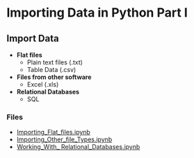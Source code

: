 # Importing Data in Python Part I

## Import Data

* **Flat files**
  * Plain text files (.txt)
  * Table Data (.csv)
* **Files from other software**
  * Excel (.xls)
* **Relational Databases**
  * SQL

### Files

* [Importing_Flat_files.ipynb](https://github.com/Rion5/Python_Data_Science/blob/master/Importing_Data_in_Python_pt1/Importing_Flat_Files.ipynb)
* [Importing_Other_file_Types.ipynb](https://github.com/Rion5/Python_Data_Science/blob/master/Importing_Data_in_Python_pt1/Importing_Other_File_Types.ipynb)
* [Working_With_ Relational_Databases.ipynb](https://github.com/Rion5/Python_Data_Science/blob/master/Importing_Data_in_Python_pt1/Working_With_Relational_Databases.ipynb)
